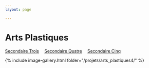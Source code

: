 ```yaml
---
layout: page 

---
```

<h1>Arts Plastiques</h1>

[Secondaire Trois](../Arts_Plastiques/)&emsp; [Secondaire Quatre](../Arts_Plastiques4/)&emsp; [Secondaire Cinq](../Arts_Plastiques5/)

{% include image-gallery.html folder="/projets/arts_plastiques4/" %} 
